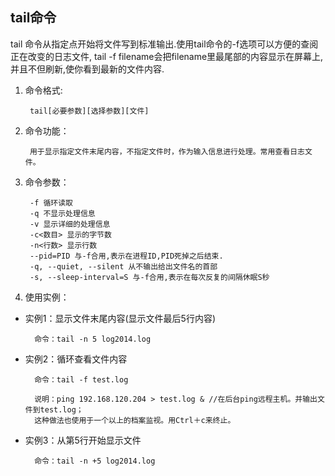 ## tail命令
tail 命令从指定点开始将文件写到标准输出.使用tail命令的-f选项可以方便的查阅正在改变的日志文件,
tail -f filename会把filename里最尾部的内容显示在屏幕上,并且不但刷新,使你看到最新的文件内容.

1. 命令格式:

        tail[必要参数][选择参数][文件]
2. 命令功能：

        用于显示指定文件末尾内容，不指定文件时，作为输入信息进行处理。常用查看日志文件。
3. 命令参数：

        -f 循环读取
        -q 不显示处理信息
        -v 显示详细的处理信息
        -c<数目> 显示的字节数
        -n<行数> 显示行数
        --pid=PID 与-f合用,表示在进程ID,PID死掉之后结束.
        -q, --quiet, --silent 从不输出给出文件名的首部
        -s, --sleep-interval=S 与-f合用,表示在每次反复的间隔休眠S秒
4. 使用实例：

* 实例1：显示文件末尾内容(显示文件最后5行内容)

        命令：tail -n 5 log2014.log

* 实例2：循环查看文件内容

        命令：tail -f test.log

        说明：ping 192.168.120.204 > test.log & //在后台ping远程主机。并输出文件到test.log；
        这种做法也使用于一个以上的档案监视。用Ctrl＋c来终止。

* 实例3：从第5行开始显示文件

        命令：tail -n +5 log2014.log
